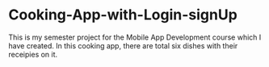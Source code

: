 # Cooking-App-with-Login-signUp
This is my semester project for the Mobile App Development course which I have created. In this cooking app, there are total six dishes with their receipies on it. 
